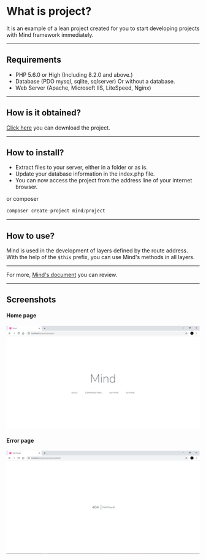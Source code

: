 # What is project?
It is an example of a lean project created for you to start developing projects with Mind framework immediately. 

---

## Requirements

* PHP 5.6.0 or High (Including 8.2.0 and above.)
* Database (PDO mysql, sqlite, sqlserver) Or without a database.
* Web Server (Apache, Microsoft IIS, LiteSpeed, Nginx)

---
## How is it obtained?

[Click here](https://github.com/aliyilmaz/project/archive/refs/heads/master.zip) you can download the project.


---

## How to install?
* Extract files to your server, either in a folder or as is.
* Update your database information in the index.php file.
* You can now access the project from the address line of your internet browser.

or composer
```php
composer create-project mind/project
```

---
## How to use?
Mind is used in the development of layers defined by the route address. With the help of the `$this` prefix, you can use Mind's methods in all layers.

---

For more, [Mind's document](https://github.com/aliyilmaz/Mind/blob/master/docs/en-readme.md) you can review.

---
## Screenshots

#### Home page
[![Home Page](https://raw.githubusercontent.com/aliyilmaz/project/master/public/png/main.png)](https://github.com/aliyilmaz/Mind)

#### Error page
[![Error Page](https://raw.githubusercontent.com/aliyilmaz/project/master/public/png/error.png)](https://github.com/aliyilmaz/Mind)
